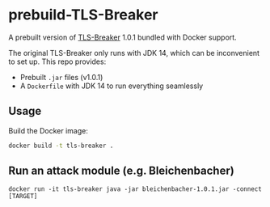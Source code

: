 # prebuild-TLS-Breaker

A prebuilt version of [TLS-Breaker](https://github.com/tls-attacker/TLS-Breaker) 1.0.1 bundled with Docker support.

The original TLS-Breaker only runs with JDK 14, which can be inconvenient to set up. This repo provides:

- Prebuilt `.jar` files (v1.0.1)
- A `Dockerfile` with JDK 14 to run everything seamlessly

## Usage

Build the Docker image:

```bash
docker build -t tls-breaker .
```

## Run an attack module (e.g. Bleichenbacher)
```
docker run -it tls-breaker java -jar bleichenbacher-1.0.1.jar -connect [TARGET]
```
